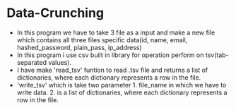 # Data-Crunching
- In this program we have to take 3 file as a input and make a new file which contains all three files specific data(id, name, email, hashed_password, plain_pass, ip_address)
- In this program i use csv built in library for operation perform on tsv(tab-separated values).
- I have make 'read_tsv' funtion to read .tsv file and returns a list of dictionaries, where each dictionary represents a row in the file.
- 'write_tsv' which is take two parameter 1. file_name in which we have to write data. 2. is a list of dictionaries, where each dictionary represents a row in the file.
